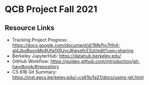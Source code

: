 # QCB Project Fall 2021

## Resource Links
* Tracking Project Progress: https://docs.google.com/document/d/1MkPjx7Hh4-al4JboBponMp8Ufa1XRJyrJKwsgfcESzI/edit?usp=sharing
* Berkeley JupyterHub: https://datahub.berkeley.edu/
* GitHub Workflow: https://guides.github.com/introduction/git-handbook/#repository
* CS 61B Git Summary: https://inst.eecs.berkeley.edu/~cs61b/fa21/docs/using-git.html
